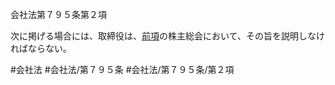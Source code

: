 会社法第７９５条第２項

次に掲げる場合には、取締役は、[前項](会社法＿＿＿＿第７９５条第１項)の株主総会において、その旨を説明しなければならない。

#会社法
#会社法/第７９５条
#会社法/第７９５条/第２項
